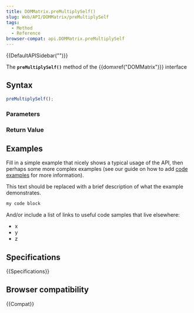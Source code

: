 ```yaml
---
title: DOMMatrix.preMultiplySelf()
slug: Web/API/DOMMatrix/preMultiplySelf
tags:
  - Method
  - Reference
browser-compat: api.DOMMatrix.preMultiplySelf
---
```

{{DefaultAPISidebar("")}}

The **`preMultiplySelf()`** method of the {{domxref("DOMMatrix")}} interface 

## Syntax

```js
preMultiplySelf();
```

### Parameters



### Return Value



## Examples

Fill in a simple example that nicely shows a typical usage of the API, then perhaps some more complex examples (see our guide on how to add [code examples](/en-US/docs/MDN/Contribute/Structures/Code_examples) for more information).

This text should be replaced with a brief description of what the example demonstrates.

```js
my code block
```

And/or include a list of links to useful code samples that live elsewhere:

*   x
*   y
*   z

## Specifications

{{Specifications}}

## Browser compatibility

{{Compat}}

